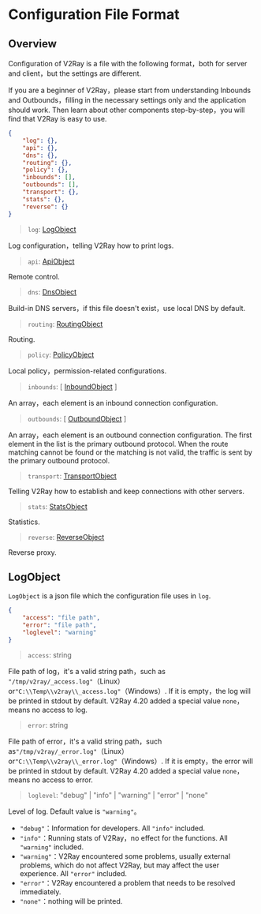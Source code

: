 # Configuration File Format

## Overview

Configuration of V2Ray is a file with the following format，both for server and client，but the settings are different.

If you are a beginner of V2Ray，please start from understanding Inbounds and Outbounds，filling in the necessary settings only and the application should work. Then learn about other components step-by-step，you will find that V2Ray is easy to use.

```json
{
    "log": {},
    "api": {},
    "dns": {},
    "routing": {},
    "policy": {},
    "inbounds": [],
    "outbounds": [],
    "transport": {},
    "stats": {},
    "reverse": {}
}
```

> `log`: [LogObject](#logobject)

Log configuration，telling V2Ray how to print logs.

> `api`: [ApiObject](api.md)

Remote control.

> `dns`: [DnsObject](dns.md)

Build-in DNS servers，if this file doesn't exist，use local DNS by default.

> `routing`: [RoutingObject](routing.md)

Routing.

> `policy`: [PolicyObject](policy.md)

Local policy，permission-related configurations.

> `inbounds`: \[ [InboundObject](inbounds.md) \]

An array，each element is an inbound connection configuration.

> `outbounds`: \[ [OutboundObject](outbounds.md) \]

An array，each element is an outbound connection configuration. The first element in the list is the primary outbound protocol. When the route matching cannot be found or the matching is not valid, the traffic is sent by the primary outbound protocol.

> `transport`: [TransportObject](transport.md)

Telling V2Ray how to establish and keep connections with other servers.

> `stats`: [StatsObject](stats.md)

Statistics.

> `reverse`: [ReverseObject](reverse.md)

Reverse proxy.

## LogObject

`LogObject` is a json file which the configuration file uses in `log`.

```json
{
    "access": "file path",
    "error": "file path",
    "loglevel": "warning"
}
```

> `access`: string

File path of log，it's a valid string path，such as `"/tmp/v2ray/_access.log"`（Linux）or`"C:\\Temp\\v2ray\\_access.log"`（Windows）. If it is empty，the log will be printed in stdout by default. V2Ray 4.20 added a special value `none`，means no access to log.

> `error`: string

File path of error，it's a valid string path，such as`"/tmp/v2ray/_error.log"`（Linux）or`"C:\\Temp\\v2ray\\_error.log"`（Windows）. If it is empty，the error will be printed in stdout by default. V2Ray 4.20 added a special value `none`，means no access to error.

> `loglevel`: "debug" | "info" | "warning" | "error" | "none"

Level of log. Default value is `"warning"`。

* `"debug"`：Information for developers. All `"info"` included.
* `"info"`：Running stats of V2Ray，no effect for the functions. All `"warning"` included.
* `"warning"`：V2Ray encountered some problems, usually external problems, which do not affect V2Ray, but may affect the user experience. All `"error"` included.
* `"error"`：V2Ray encountered a problem that needs to be resolved immediately.
* `"none"`：nothing will be printed.

